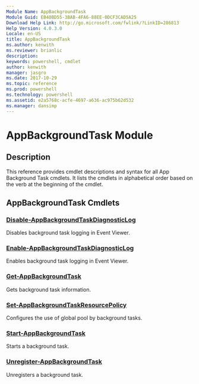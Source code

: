 ```yaml
---
Module Name: AppBackgroundTask
Module Guid: EB40BD55-3BAB-4FA6-88EE-0DCF3CAD5A25
Download Help Link: http://go.microsoft.com/fwlink/?LinkID=286813
Help Version: 4.0.3.0
Locale: en-US
title: AppBackgroundTask
ms.author: kenwith
ms.reviewer: brianlic
description: 
keywords: powershell, cmdlet
author: kenwith
manager: jasgro
ms.date: 2017-10-29
ms.topic: reference
ms.prod: powershell
ms.technology: powershell
ms.assetid: e2a5768c-acfe-4697-a636-ac975b62d532
ms.manager: dansimp
---
```


# AppBackgroundTask Module
## Description
This reference provides cmdlet descriptions and syntax for all App Background Task cmdlets. It lists the cmdlets in alphabetical order based on the verb at the beginning of the cmdlet.

## AppBackgroundTask Cmdlets
### [Disable-AppBackgroundTaskDiagnosticLog](./Disable-AppBackgroundTaskDiagnosticLog.md)
Disables background task logging in Event Viewer.

### [Enable-AppBackgroundTaskDiagnosticLog](./Enable-AppBackgroundTaskDiagnosticLog.md)
Enables background task logging in Event Viewer.

### [Get-AppBackgroundTask](./Get-AppBackgroundTask.md)
Gets background task information.

### [Set-AppBackgroundTaskResourcePolicy](./Set-AppBackgroundTaskResourcePolicy.md)
Configures the use of global pool by background tasks.

### [Start-AppBackgroundTask](./Start-AppBackgroundTask.md)
Starts a background task.

### [Unregister-AppBackgroundTask](./Unregister-AppBackgroundTask.md)
Unregisters a background task.

